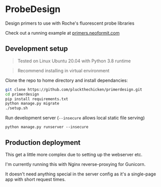 # ProbeDesign
Design primers to use with Roche's fluorescent probe libraries

Check out a running example at [primers.neoformit.com](http://primers.neoformit.com/)

Development setup
------

> Tested on Linux Ubuntu 20.04 with Python 3.8 runtime

> Recommend installing in virtual environment

Clone the repo to home directory and install dependancies:

```bash
git clone https://github.com/pluckthechicken/primerdesign.git
cd primerdesign
pip install requirements.txt
python manage.py migrate
./setup.sh
```

Run development server (`--insecure` allows local static file serving)

`python manage.py runserver --insecure`

Production deployment
------

This get a little more complex due to setting up the webserver etc.

I'm currently running this with Nginx reverse-proxying for Gunicorn.

It doesn't need anything special in the server config as it's a single-page app with short request times.
